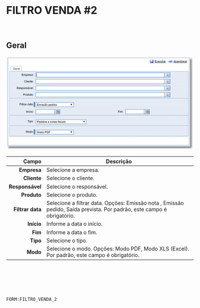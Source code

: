 # FILTRO VENDA #2
<br>

## Geral
![filtro-venda-2.geral](https://raw.githubusercontent.com/netforcews/docs-erp/master/geral/imagens/filtro-venda-2.geral.png)

Campo | Descrição
--:|---
**Empresa** | Selecione a empresa.
**Cliente** | Selecione o cliente.
**Responsável** | Selecione o responsável.
**Produto** | Selecione o produto.
**Filtrar data** | Selecione a filtrar data. Opções: Emissão nota , Emissão pedido, Saída prevista. Por padrão, este campo é obrigatório.
**Início** | Informe a data o início.
**Fim** | Informe a data o fim.
**Tipo** | Selecione o tipo.
**Modo** | Selecione o modo. Opções: Modo PDF, Modo XLS (Excel). Por padrão, este campo é obrigatório.
<br>
<br>
<br>
<br>

```FORM:FILTRO_VENDA_2```
